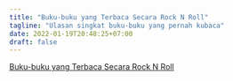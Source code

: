 ```yaml
---
title: "Buku-buku yang Terbaca Secara Rock N Roll"
tagline: "Ulasan singkat buku-buku yang pernah kubaca"
date: 2022-01-19T20:48:25+07:00
draft: false
---
```


[Buku-buku yang Terbaca Secara Rock N Roll](https://drive.google.com/file/d/1K5qmSjbXZwjD5zHamTfu3JsQQPCCyDub/view?usp=sharing)
